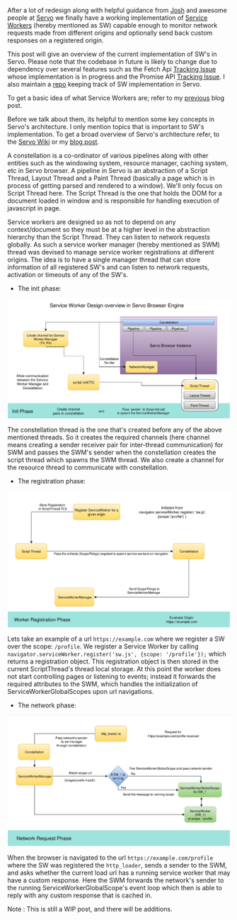 After a lot of redesign along with helpful guidance from [Josh](https://github.com/jdm) and awesome people at [Servo](https://github.com/servo/servo) we finally have a working implementation of [Service Workers](https://developer.mozilla.org/en-US/docs/Web/API/Service_Worker_API) (hereby mentioned as SW) capable enough to monitor network requests made from different origins and optionally send back custom responses on a registered origin.

This post will give an overview of the current implementation of SW's in Servo. Please note that the codebase in future is likely to change due to dependency over several features such as the Fetch Api [Tracking Issue](https://github.com/servo/servo/issues/11894) whose implementation is in progress and the Promise API [Tracking Issue](https://github.com/servo/servo/issues/4282). I also maintain a [repo](http://github.com/creativcoder/gsoc16) keeping track of SW implementation in Servo.

To get a basic idea of what Service Workers are; refer to my [previous](http://creativcoder.xyz/post/service-workers-on-web/) blog post.

Before we talk about them, its helpful to mention some key concepts in Servo's architecture.
I only mention topics that is important to SW's implementation. To get a broad overview of Servo's architecture refer, to the [Servo Wiki](https://github.com/servo/servo/wiki/Design) or my [blog post](http://creativcoder.xyz/post/post-community-bonding-gsoc-servo/).

A constellation is a co-ordinator of various pipelines along with other entities such as the windowing system, resource manager, caching system, etc in Servo browser.
A pipeline in Servo is an abstraction of a Script Thread, Layout Thread and a Paint Thread (basically a page which is in process of getting parsed and rendered to a window).
We'll only focus on Script Thread here.
The Script Thread is the one that holds the DOM for a document loaded in window and is responsible for handling execution of javascript in page.

Service workers are designed so as not to depend on any context/document so they must be at a higher level in the abstraction hierarchy than the Script Thread. They can listen to network requests globally. As such a service worker manager (hereby mentioned as SWM) thread was devised to manage service worker registrations at different origins. The idea is to have a single manager thread that can store information of all registered SW's and can listen to network requests, activation or timeouts of any of the SW's.

* The init phase:

![alt init_phase](assets/init_phase.jpg)

The constellation thread is the one that's created before any of the above mentioned threads. So it creates the required channels (here channel means creating a sender receiver pair for inter-thread communication) for SWM and passes the SWM's sender when the constellation creates the script thread which spawns the SWM thread. We also create a channel for the resource thread to communicate with constellation.

* The registration phase:

![alt init_phase](assets/reg_phase.jpg)

Lets take an example of a url `https://example.com` where we register a SW over the scope: `/profile`.
We register a Service Worker by calling `navigator.serviceWorker.register('sw.js', {scope: '/profile'});` which returns a registration object. This registration object is then stored in the current ScriptThread's thread local storage. At this point the worker does not start controlling pages or listening to events; instead it forwards the required attributes to the SWM, which handles the initialization of ServiceWorkerGlobalScopes upon url navigations.

* The network phase:

![alt network_phase](assets/network_phase.jpg)

When the browser is navigated to the url `https://example.com/profile` where the SW was registered the `http_loader`, sends a sender to the SWM, and asks whether the current load url has a running service worker that may have a custom response. Here the SWM forwards the network's sender to the running ServiceWorkerGlobalScope's event loop which then is able to reply with any custom response that is cached in.

Note : This is still a WIP post, and there will be additions.
